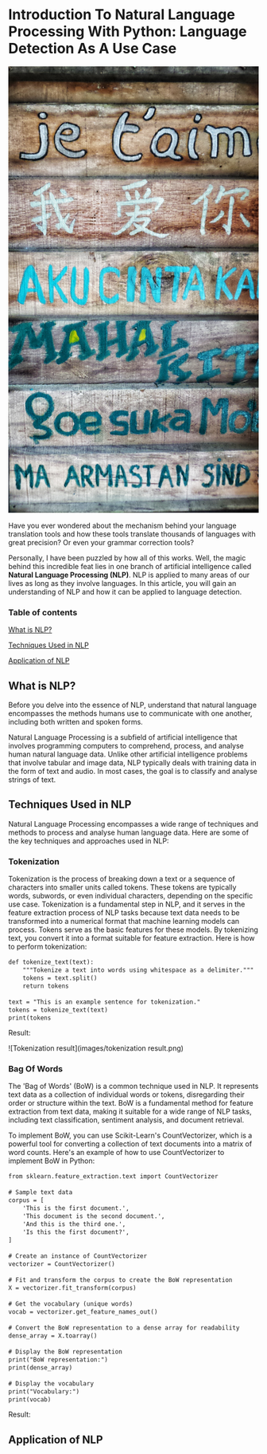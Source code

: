 # Introduction To Natural Language Processing With Python: Language Detection As A Use Case
![Words in various languages. Image by Hannah Wright on unsplash](hannah-wright-ZzWsHbu2y80-unsplash.jpg) 

Have you ever wondered about the mechanism behind your language translation tools and how these tools translate thousands of languages with great precision? Or even your grammar correction tools? 

Personally, I have been puzzled by how all of this works. Well, the magic behind this incredible feat lies in one branch of artificial intelligence called **Natural Language Processing (NLP)**. NLP is applied to many areas of our lives as long as they involve languages.
In this article, you will gain an understanding of NLP and how it can be applied to language detection.

### Table of contents

[What is NLP?](#topic1)

[Techniques Used in NLP](#topic2)

[Application of NLP](#topic3)




<h2 id="topic1">What is NLP?</h2>

Before you delve into the essence of NLP, understand that natural language encompasses the methods humans use to communicate with one another, including both written and spoken forms.

Natural Language Processing is a subfield of artificial intelligence that involves programming computers to comprehend, process, and analyse human natural language data.
Unlike other artificial intelligence problems that involve tabular and image data, NLP typically deals with training data in the form of text and audio. In most cases, the goal is to classify and analyse strings of text.

<h2 id="topic2">Techniques Used in NLP</h2>

Natural Language Processing encompasses a wide range of techniques and methods to process and analyse human language data. Here are some of the key techniques and approaches used in NLP:

 ### Tokenization
Tokenization is the process of breaking down a text or a sequence of characters into smaller units called tokens. These tokens are typically words, subwords, or even individual characters, depending on the specific use case. Tokenization is a fundamental step in NLP, and it serves in the feature extraction process of NLP tasks because text data needs to be transformed into a numerical format that machine learning models can process. Tokens serve as the basic features for these models. By tokenizing text, you convert it into a format suitable for feature extraction.
Here is how to perform tokenization:
```
def tokenize_text(text):
    """Tokenize a text into words using whitespace as a delimiter."""
    tokens = text.split()
    return tokens

text = "This is an example sentence for tokenization."
tokens = tokenize_text(text)
print(tokens 
```
Result:

![Tokenization result](images/tokenization result.png)

### Bag Of Words
The 'Bag of Words' (BoW) is a common technique used in NLP. It represents text data as a collection of individual words or tokens, disregarding their order or structure within the text. BoW is a fundamental method for feature extraction from text data, making it suitable for a wide range of NLP tasks, including text classification, sentiment analysis, and document retrieval.

To implement BoW, you can use Scikit-Learn's CountVectorizer, which is a powerful tool for converting a collection of text documents into a matrix of word counts. Here's an example of how to use CountVectorizer to implement BoW in Python:
```
from sklearn.feature_extraction.text import CountVectorizer

# Sample text data
corpus = [
    'This is the first document.',
    'This document is the second document.',
    'And this is the third one.',
    'Is this the first document?',
]

# Create an instance of CountVectorizer
vectorizer = CountVectorizer()

# Fit and transform the corpus to create the BoW representation
X = vectorizer.fit_transform(corpus)

# Get the vocabulary (unique words)
vocab = vectorizer.get_feature_names_out()

# Convert the BoW representation to a dense array for readability
dense_array = X.toarray()

# Display the BoW representation
print("BoW representation:")
print(dense_array)

# Display the vocabulary
print("Vocabulary:")
print(vocab)
```
Result:
<h2 id="topic3">Application of NLP</h2>


